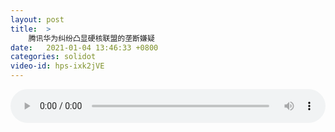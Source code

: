 ```yaml
---
layout: post
title:  >
    腾讯华为纠纷凸显硬核联盟的垄断嫌疑
date:   2021-01-04 13:46:33 +0800
categories: solidot
video-id: hps-ixk2jVE
---
```


<audio src="/assets/92add87182fa05d08307ec303fc6de9c.mp3" style="width: 100%;" controls></audio>

